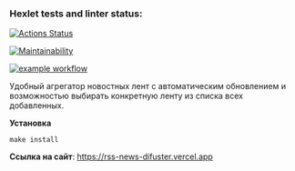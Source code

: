 ### Hexlet tests and linter status:
[![Actions Status](https://github.com/Difuster/frontend-project-lvl3/workflows/hexlet-check/badge.svg)](https://github.com/Difuster/frontend-project-lvl3/actions)

[![Maintainability](https://api.codeclimate.com/v1/badges/e53ae58b4f815bc1fc07/maintainability)](https://codeclimate.com/github/Difuster/frontend-project-lvl3/maintainability)

[![example workflow](https://github.com/Difuster/frontend-project-lvl3/actions/workflows/linter.yml/badge.svg)](https://github.com/Difuster/frontend-project-lvl3/actions)
  
    
Удобный агрегатор новостных лент с автоматическим обновлением и возможностью выбирать конкретную ленту из списка всех добавленных.  

**Установка**

`make install`  


**Ссылка на сайт**:  https://rss-news-difuster.vercel.app